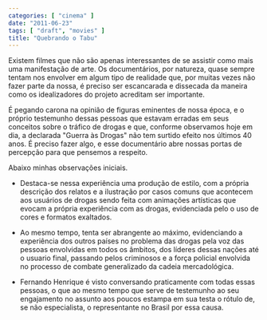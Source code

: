```yaml
---
categories: [ "cinema" ]
date: "2011-06-23"
tags: [ "draft", "movies" ]
title: "Quebrando o Tabu"
---
```

Existem filmes que não são apenas interessantes de se assistir como
mais uma manifestação de arte. Os documentários, por natureza, quase
sempre tentam nos envolver em algum tipo de realidade que, por muitas
vezes não fazer parte da nossa, é preciso ser escancarada e dissecada
da maneira como os idealizadores do projeto acreditam ser importante.

É pegando carona na opinião de figuras eminentes de nossa época, e o
próprio testemunho dessas pessoas que estavam erradas em seus conceitos
sobre o tráfico de drogas e que, conforme observamos hoje em dia, a
declarada "Guerra às Drogas" não tem surtido efeito nos últimos 40
anos. É preciso fazer algo, e esse documentário abre nossas portas de
percepção para que pensemos a respeito.

Abaixo minhas observações iniciais.

 - Destaca-se nessa experiência uma produção de estilo, com a própria
 descrição dos relatos e a ilustração por casos comuns que acontecem
 aos usuários de drogas sendo feita com animações artísticas que
 evocam a própria experiência com as drogas, evidenciada pelo o uso
 de cores e formatos exaltados.

 - Ao mesmo tempo, tenta ser abrangente ao máximo, evidenciando a
 experiência dos outros países no problema das drogas pela voz das
 pessoas envolvidas em todos os âmbitos, dos líderes dessas nações
 até o usuario final, passando pelos criminosos e a força policial
 envolvida no processo de combate generalizado da cadeia mercadológica.

 - Fernando Henrique é visto conversando praticamente com todas
 essas pessoas, o que ao mesmo tempo que serve de testemunho ao seu
 engajamento no assunto aos poucos estampa em sua testa o rótulo de,
 se não especialista, o representante no Brasil por essa causa.

